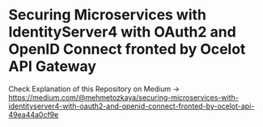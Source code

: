 # Securing Microservices with IdentityServer4 with OAuth2 and OpenID Connect fronted by Ocelot API Gateway

Check Explanation of this Repository on Medium -> https://medium.com/@mehmetozkaya/securing-microservices-with-identityserver4-with-oauth2-and-openid-connect-fronted-by-ocelot-api-49ea44a0cf9e
